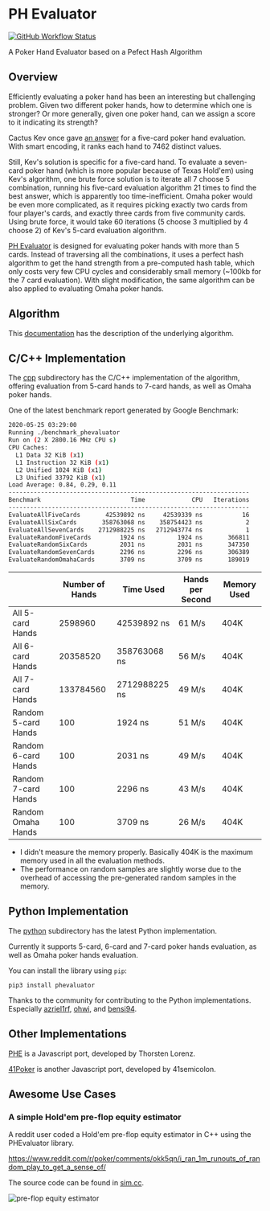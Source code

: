 # PH Evaluator

[![GitHub Workflow Status](https://img.shields.io/github/workflow/status/HenryRLee/PokerHandEvaluator/CI?color=green&logo=github)](https://github.com/HenryRLee/PokerHandEvaluator/actions/workflows/ci.yml)

A Poker Hand Evaluator based on a Pefect Hash Algorithm

## Overview

Efficiently evaluating a poker hand has been an interesting but challenging
problem. Given two different poker hands, how to determine which one is
stronger? Or more generally, given one poker hand, can we assign a score to
it indicating its strength?

Cactus Kev once gave [an answer](http://suffe.cool/poker/evaluator.html) for
a five-card poker hand evaluation. With smart encoding, it ranks each hand
to 7462 distinct values.

Still, Kev's solution is specific for a five-card hand. To evaluate a
seven-card poker hand (which is more popular because of Texas Hold'em) using
Kev's algorithm, one brute force solution is to iterate all 7 choose 5
combination, running his five-card evaluation algorithm 21 times to find the
best answer, which is apparently too time-inefficient. Omaha poker would be
even more complicated, as it requires picking exactly two cards from four
player's cards, and exactly three cards from five community cards. Using
brute force, it would take 60 iterations (5 choose 3 multiplied by 4 choose 2)
of Kev's 5-card evaluation algorithm.

[PH Evaluator](https://github.com/HenryRLee/PokerHandEvaluator) is designed
for evaluating poker hands with more than 5 cards. Instead of traversing all
the combinations, it uses a perfect hash algorithm to get the hand strength
from a pre-computed hash table, which only costs very few CPU cycles and
considerably small memory (~100kb for the 7 card evaluation). With slight
modification, the same algorithm can be also applied to evaluating Omaha
poker hands.

## Algorithm

This [documentation](Documentation/Algorithm.md) has the description of the
underlying algorithm.

## C/C++ Implementation

The [cpp](cpp) subdirectory has the C/C++ implementation of the algorithm,
offering evaluation from 5-card hands to 7-card hands, as well as Omaha
poker hands.

One of the latest benchmark report generated by Google Benchmark:

```bash
2020-05-25 03:29:00
Running ./benchmark_phevaluator
Run on (2 X 2800.16 MHz CPU s)
CPU Caches:
  L1 Data 32 KiB (x1)
  L1 Instruction 32 KiB (x1)
  L2 Unified 1024 KiB (x1)
  L3 Unified 33792 KiB (x1)
Load Average: 0.84, 0.29, 0.11
-------------------------------------------------------------------
Benchmark                         Time             CPU   Iterations
-------------------------------------------------------------------
EvaluateAllFiveCards       42539892 ns     42539339 ns           16
EvaluateAllSixCards       358763068 ns    358754423 ns            2
EvaluateAllSevenCards    2712988225 ns   2712943774 ns            1
EvaluateRandomFiveCards        1924 ns         1924 ns       366811
EvaluateRandomSixCards         2031 ns         2031 ns       347350
EvaluateRandomSevenCards       2296 ns         2296 ns       306389
EvaluateRandomOmahaCards       3709 ns         3709 ns       189019
```

|   | Number of Hands | Time Used | Hands per Second | Memory Used |
|---|---|---|---|---|
| All 5-card Hands | 2598960 | 42539892 ns | 61 M/s | 404K |
| All 6-card Hands | 20358520 | 358763068 ns | 56 M/s | 404K |
| All 7-card Hands | 133784560 | 2712988225 ns | 49 M/s | 404K |
| Random 5-card Hands | 100 | 1924 ns | 51 M/s | 404K |
| Random 6-card Hands | 100 | 2031 ns | 49 M/s | 404K |
| Random 7-card Hands | 100 | 2296 ns | 43 M/s | 404K |
| Random Omaha Hands | 100 | 3709 ns | 26 M/s | 404K |

* I didn't measure the memory properly. Basically 404K is the maximum
memory used in all the evaluation methods.
* The performance on random samples are slightly worse due to the overhead
of accessing the pre-generated random samples in the memory.

## Python Implementation

The [python](python) subdirectory has the latest Python implementation.

Currently it supports 5-card, 6-card and 7-card poker hands evaluation, as well
as Omaha poker hands evaluation.

You can install the library using `pip`:

```
pip3 install phevaluator
```

Thanks to the community for contributing to the Python implementations. Especially
[azriel1rf](https://github.com/azriel1rf),
[ohwi](https://github.com/ohwi),
and [bensi94](https://github.com/bensi94).

## Other Implementations

[PHE](https://github.com/thlorenz/phe) is a Javascript port, developed by Thorsten Lorenz.

[41Poker](https://github.com/41semicolon/41poker) is another Javascript port, developed by 41semicolon.

## Awesome Use Cases

### A simple Hold'em pre-flop equity estimator

A reddit user coded a Hold'em pre-flop equity estimator in C++ using the PHEvaluator library.

https://www.reddit.com/r/poker/comments/okk5qn/i_ran_1m_runouts_of_random_play_to_get_a_sense_of/

The source code can be found in [sim.cc](https://gist.github.com/bwasti/c2ca972c57f4fb581813f82f010c7cb2).

![pre-flop equity estimator](https://i.redd.it/ibav59awmab71.jpg)

